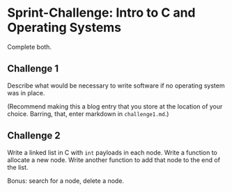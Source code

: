 # Sprint-Challenge: Intro to C and Operating Systems

Complete both.

## Challenge 1

Describe what would be necessary to write software if no operating
system was in place.

(Recommend making this a blog entry that you store at the location of
your choice. Barring, that, enter markdown in `challenge1.md`.)

## Challenge 2

Write a linked list in C with `int` payloads in each node. Write a
function to allocate a new node. Write another function to add that node
to the end of the list.

Bonus: search for a node, delete a node.
